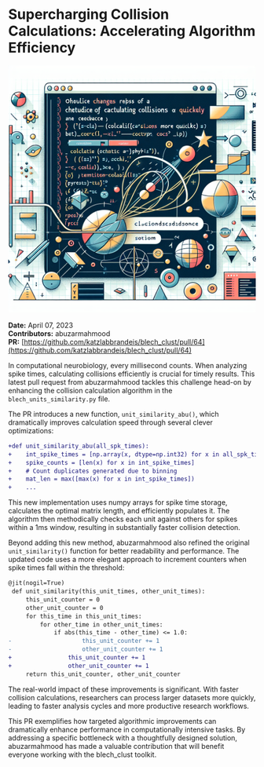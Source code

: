 # Supercharging Collision Calculations: Accelerating Algorithm Efficiency

![Visual representation of Add faster algorithm for calculating collisions](images/20250303151040_Create_a_technical_illustration_for_a_blog_post_ab.png)


**Date:** April 07, 2023  
**Contributors:** abuzarmahmood  
**PR:** [https://github.com/katzlabbrandeis/blech_clust/pull/64](https://github.com/katzlabbrandeis/blech_clust/pull/64)

In computational neurobiology, every millisecond counts. When analyzing spike times, calculating collisions efficiently is crucial for timely results. This latest pull request from abuzarmahmood tackles this challenge head-on by enhancing the collision calculation algorithm in the `blech_units_similarity.py` file.

The PR introduces a new function, `unit_similarity_abu()`, which dramatically improves calculation speed through several clever optimizations:

```diff
+def unit_similarity_abu(all_spk_times):
+    int_spike_times = [np.array(x, dtype=np.int32) for x in all_spk_times]
+    spike_counts = [len(x) for x in int_spike_times]
+    # Count duplicates generated due to binning
+    mat_len = max([max(x) for x in int_spike_times])
+    ...
```

This new implementation uses numpy arrays for spike time storage, calculates the optimal matrix length, and efficiently populates it. The algorithm then methodically checks each unit against others for spikes within a 1ms window, resulting in substantially faster collision detection.

Beyond adding this new method, abuzarmahmood also refined the original `unit_similarity()` function for better readability and performance. The updated code uses a more elegant approach to increment counters when spike times fall within the threshold:

```diff
@jit(nogil=True)
 def unit_similarity(this_unit_times, other_unit_times):
     this_unit_counter = 0
     other_unit_counter = 0
     for this_time in this_unit_times:
         for other_time in other_unit_times:
             if abs(this_time - other_time) <= 1.0:
-                    this_unit_counter += 1
-                    other_unit_counter += 1
+                this_unit_counter += 1
+                other_unit_counter += 1
     return this_unit_counter, other_unit_counter
```

The real-world impact of these improvements is significant. With faster collision calculations, researchers can process larger datasets more quickly, leading to faster analysis cycles and more productive research workflows.

This PR exemplifies how targeted algorithmic improvements can dramatically enhance performance in computationally intensive tasks. By addressing a specific bottleneck with a thoughtfully designed solution, abuzarmahmood has made a valuable contribution that will benefit everyone working with the blech_clust toolkit.

